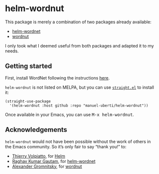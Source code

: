 # helm-wordnut

This package is merely a combination of two packages already available:

- [helm-wordnet](https://github.com/raghavgautam/helm-wordnet)
- [wordnut](https://github.com/gromnitsky/wordnut)

I only took what I deemed useful from both packages and adapted it to my needs.

## Getting started

First, install WordNet following the instructions [here](https://wordnet.princeton.edu/download).

`helm-wordnut` is not listed on MELPA, but you can use [`straight.el`](https://github.com/raxod502/straight.el) to install it:

```elisp
(straight-use-package
  '(helm-wordnut :host github :repo "manuel-uberti/helm-wordnut"))
```

Once available in your Emacs, you can use <kbd>M-x helm-wordnut</kbd>.

## Acknowledgements

`helm-wordnut` would not have been possible without the work of others in the
Emacs community. So it’s only fair to say “thank you!” to:

- [Thierry Volpiatto](https://github.com/thierryvolpiatto), for [Helm](https://github.com/emacs-helm)
- [Raghav Kumar Gautam](https://github.com/raghavgautam/helm-wordnet), for [helm-wordnet](https://github.com/raghavgautam/helm-wordnet)
- [Alexander Gromnitsky](https://github.com/gromnitsky/wordnut), for [wordnut](https://github.com/gromnitsky/wordnut)
